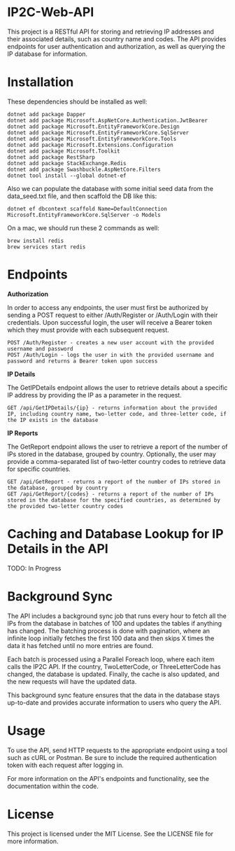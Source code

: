 # IP2C-Web-API

This project is a RESTful API for storing and retrieving IP addresses and their associated details, such as country name and codes. The API provides endpoints for user authentication and authorization, as well as querying the IP database for information.
# Installation

These dependencies should be installed as well:
```
dotnet add package Dapper
dotnet add package Microsoft.AspNetCore.Authentication.JwtBearer 
dotnet add package Microsoft.EntityFrameworkCore.Design
dotnet add package Microsoft.EntityFrameworkCore.SqlServer
dotnet add package Microsoft.EntityFrameworkCore.Tools
dotnet add package Microsoft.Extensions.Configuration
dotnet add package Microsoft.Toolkit
dotnet add package RestSharp
dotnet add package StackExchange.Redis
dotnet add package Swashbuckle.AspNetCore.Filters
dotnet tool install --global dotnet-ef
```

Also we can populate the database with some initial seed data from the data_seed.txt file, and then scaffold the DB like this:
```
dotnet ef dbcontext scaffold Name=DefaultConnection  Microsoft.EntityFrameworkCore.SqlServer -o Models
```

On a mac, we should run these 2 commands as well:
```
brew install redis
brew services start redis
```

# Endpoints
__Authorization__

In order to access any endpoints, the user must first be authorized by sending a POST request to either /Auth/Register or /Auth/Login with their credentials. Upon successful login, the user will receive a Bearer token which they must provide with each subsequent request.

    POST /Auth/Register - creates a new user account with the provided username and password
    POST /Auth/Login - logs the user in with the provided username and password and returns a Bearer token upon success    

__IP Details__

The GetIPDetails endpoint allows the user to retrieve details about a specific IP address by providing the IP as a parameter in the request.

    GET /api/GetIPDetails/{ip} - returns information about the provided IP, including country name, two-letter code, and three-letter code, if the IP exists in the database

__IP Reports__

The GetReport endpoint allows the user to retrieve a report of the number of IPs stored in the database, grouped by country. Optionally, the user may provide a comma-separated list of two-letter country codes to retrieve data for specific countries.

    GET /api/GetReport - returns a report of the number of IPs stored in the database, grouped by country
    GET /api/GetReport/{codes} - returns a report of the number of IPs stored in the database for the specified countries, as determined by the provided two-letter country codes
    
# Caching and Database Lookup for IP Details in the API
TODO: In Progress

# Background Sync

The API includes a background sync job that runs every hour to fetch all the IPs from the database in batches of 100 and updates the tables if anything has changed. The batching process is done with pagination, where an infinite loop initially fetches the first 100 data and then skips X times the data it has fetched until no more entries are found.

Each batch is processed using a Parallel Foreach loop, where each item calls the IP2C API. If the country, TwoLetterCode, or ThreeLetterCode has changed, the database is updated. Finally, the cache is also updated, and the new requests will have the updated data.

This background sync feature ensures that the data in the database stays up-to-date and provides accurate information to users who query the API.

# Usage
To use the API, send HTTP requests to the appropriate endpoint using a tool such as cURL or Postman. Be sure to include the required authentication token with each request after logging in.

For more information on the API's endpoints and functionality, see the documentation within the code.

# License

This project is licensed under the MIT License. See the LICENSE file for more information.
